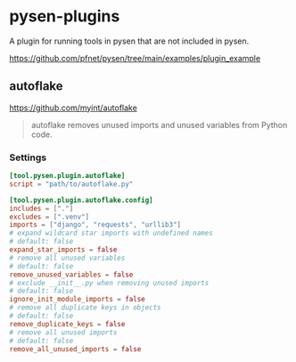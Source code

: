 # pysen-plugins

A plugin for running tools in pysen that are not included in pysen.

https://github.com/pfnet/pysen/tree/main/examples/plugin_example

## autoflake

https://github.com/myint/autoflake

> autoflake removes unused imports and unused variables from Python code.

### Settings

```toml
[tool.pysen.plugin.autoflake]
script = "path/to/autoflake.py"

[tool.pysen.plugin.autoflake.config]
includes = ["."]
excludes = [".venv"]
imports = ["django", "requests", "urllib3"]
# expand wildcard star imports with undefined names
# default: false
expand_star_imports = false
# remove all unused variables
# default: false
remove_unused_variables = false
# exclude __init__.py when removing unused imports
# default: false
ignore_init_module_imports = false
# remove all duplicate keys in objects
# default: false
remove_duplicate_keys = false
# remove all unused imports
# default: false
remove_all_unused_imports = false
```
